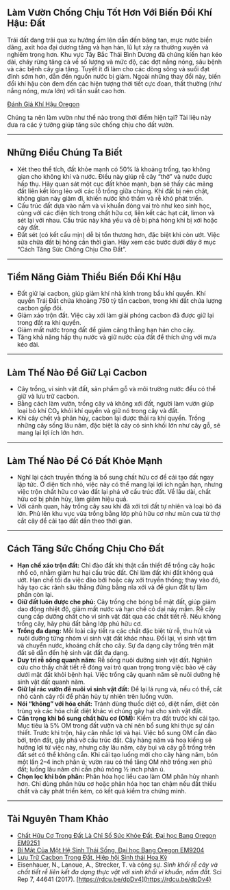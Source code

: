 ## Làm Vườn Chống Chịu Tốt Hơn Với Biến Đổi Khí Hậu: Đất

Trái đất đang trải qua xu hướng ấm lên dẫn đến băng tan, mực nước biển dâng, axit hóa đại dương tăng và hạn hán, lũ lụt xảy ra thường xuyên và nghiêm trọng hơn. Khu vực Tây Bắc Thái Bình Dương đã chứng kiến hạn kéo dài, cháy rừng tăng cả về số lượng và mức độ, các đợt nắng nóng, sâu bệnh và các bệnh cây gia tăng. Tuyết ít đi làm cho các dòng sông và suối đạt đỉnh sớm hơn, dẫn đến nguồn nước bị giảm. Ngoài những thay đổi này, biến đổi khí hậu còn đem đến các hiện tượng thời tiết cực đoan, thất thường (như nắng nóng, mưa lớn) với tần suất cao hơn.

[Đánh Giá Khí Hậu Oregon](https://blogs.oregonstate.edu/occri/oregon-climate-assessments/)

Chúng ta nên làm vườn như thế nào trong thời điểm hiện tại? Tài liệu này đưa ra các ý tưởng giúp tăng sức chống chịu cho đất vườn.

---

## Những Điều Chúng Ta Biết

- Xét theo thể tích, đất khỏe mạnh có 50% là khoảng trống, tạo không gian cho không khí và nước. Điều này giúp rễ cây “thở” và nước được hấp thụ. Hãy quan sát một cục đất khỏe mạnh, bạn sẽ thấy các mảng đất liên kết lỏng lẻo với các lỗ trống giữa chúng. Khi đất bị nén chặt, không gian này giảm đi, khiến nước khó thấm và rễ khó phát triển.
- Cấu trúc đất dựa vào nấm và vi khuẩn đóng vai trò như keo sinh học, cùng với các điện tích trong chất hữu cơ, liên kết các hạt cát, limon và sét lại với nhau. Cấu trúc này khá yếu và dễ bị phá hỏng khi bị xới hoặc cày đất.
- Đất sét (có kết cấu mịn) dễ bị tổn thương hơn, đặc biệt khi còn ướt. Việc sửa chữa đất bị hỏng cần thời gian. Hãy xem các bước dưới đây ở mục “Cách Tăng Sức Chống Chịu Cho Đất”.

---

## Tiềm Năng Giảm Thiểu Biến Đổi Khí Hậu

- Đất giữ lại cacbon, giúp giảm khí nhà kính trong bầu khí quyển. Khí quyển Trái Đất chứa khoảng 750 tỷ tấn cacbon, trong khi đất chứa lượng cacbon gấp đôi.
- Giảm xáo trộn đất. Việc cày xới làm giải phóng cacbon đã được giữ lại trong đất ra khí quyển.
- Giảm mất nước trong đất để giảm căng thẳng hạn hán cho cây.
- Tăng khả năng hấp thụ nước và giữ nước của đất để thích ứng với mưa kéo dài.

---

## Làm Thế Nào Để Giữ Lại Cacbon

- Cây trồng, vi sinh vật đất, sản phẩm gỗ và môi trường nước đều có thể giữ và lưu trữ cacbon.
- Bằng cách làm vườn, trồng cây và không xới đất, người làm vườn giúp loại bỏ khí CO₂ khỏi khí quyển và giữ nó trong cây và đất.
- Khi cây chết và phân hủy, cacbon lại được thải ra khí quyển. Trồng những cây sống lâu năm, đặc biệt là cây có sinh khối lớn như cây gỗ, sẽ mang lại lợi ích lớn hơn.

---

## Làm Thế Nào Để Có Đất Khỏe Mạnh

- Nghĩ lại cách truyền thống là bổ sung chất hữu cơ để cải tạo đất ngay lập tức. Ở diện tích nhỏ, việc này có thể mang lại lợi ích ngắn hạn, nhưng việc trộn chất hữu cơ vào đất lại phá vỡ cấu trúc đất. Về lâu dài, chất hữu cơ bị phân hủy, làm giảm hiệu quả.
- Với cảnh quan, hãy trồng cây sau khi đã xới tơi đất tự nhiên và loại bỏ đá lớn. Phủ lên khu vực vừa trồng bằng lớp phủ hữu cơ như mùn cưa từ thợ cắt cây để cải tạo đất dần theo thời gian.

---

## Cách Tăng Sức Chống Chịu Cho Đất

- **Hạn chế xáo trộn đất:** Chỉ đào đất khi thật cần thiết để trồng cây hoặc nhổ cỏ, nhằm giảm hư hại cấu trúc đất. Chỉ làm đất khi đất không quá ướt. Hạn chế tối đa việc đào bới hoặc cày xới truyền thống; thay vào đó, hãy tạo các rãnh sâu thẳng đứng bằng nĩa xới và để giun đất tự làm phần còn lại.
- **Giữ đất luôn được che phủ:** Cây trồng che bóng bề mặt đất, giúp giảm dao động nhiệt độ, giảm mất nước và hạn chế cỏ dại nảy mầm. Rễ cây cung cấp dưỡng chất cho vi sinh vật đất qua các chất tiết rễ. Nếu không trồng cây, hãy phủ đất bằng lớp phủ hữu cơ.
- **Trồng đa dạng:** Mỗi loài cây tiết ra các chất đặc biệt từ rễ, thu hút và nuôi dưỡng từng nhóm vi sinh vật đất khác nhau. Đổi lại, vi sinh vật tìm và chuyển nước, khoáng chất cho cây. Sự đa dạng cây trồng trên mặt đất sẽ dẫn đến hệ sinh vật đất đa dạng.
- **Duy trì rễ sống quanh năm:** Rễ sống nuôi dưỡng sinh vật đất. Nghiên cứu cho thấy chất tiết rễ đóng vai trò quan trọng trong việc bảo vệ cây dưới mặt đất khỏi bệnh hại. Việc trồng cây quanh năm sẽ nuôi dưỡng hệ sinh vật đất quanh năm.
- **Giữ lại rác vườn để nuôi vi sinh vật đất:** Để lại lá rụng và, nếu có thể, cắt nhỏ cành cây rồi để phân hủy tự nhiên trên luống vườn.
- **Nói “không” với hóa chất:** Tránh dùng thuốc diệt cỏ, diệt nấm, diệt côn trùng và các hóa chất diệt khác vì chúng gây hại cho sinh vật đất.
- **Cẩn trọng khi bổ sung chất hữu cơ (OM):** Kiểm tra đất trước khi cải tạo. Mục tiêu là 5% OM trong đất vườn và chỉ nên bổ sung khi thực sự cần thiết. Trước khi trộn, hãy cân nhắc lợi và hại. Việc bổ sung OM cần đào bới, trộn đất, gây phá vỡ cấu trúc đất. Cây hàng năm và hoa kiểng sẽ hưởng lợi từ việc này, nhưng cây lâu năm, cây bụi và cây gỗ trồng trên đất sét có thể không cần. Khi cải tạo luống mới cho cây hàng năm, bón một lần 2–4 inch phân ủ; vườn rau có thể tăng OM nhờ trồng xen phủ đất; luống lâu năm chỉ cần phủ mỏng ½ inch phân ủ.
- **Chọn lọc khi bón phân:** Phân hóa học liều cao làm OM phân hủy nhanh hơn. Chỉ dùng phân hữu cơ hoặc phân hóa học tan chậm nếu đất thiếu chất và cây phát triển kém, có kết quả kiểm tra chứng minh.

---

## Tài Nguyên Tham Khảo

- [Chất Hữu Cơ Trong Đất Là Chỉ Số Sức Khỏe Đất, Đại học Bang Oregon EM9251](https://extension.oregonstate.edu/sites/default/files/documents/em9251.pdf)
- [Bí Mật Của Một Hệ Sinh Thái Sống, Đại học Bang Oregon EM9204](https://extension.oregonstate.edu/sites/default/files/2023-10/em9304-update-100223.pdf)
- [Lưu Trữ Cacbon Trong Đất, Hiệp hội Sinh thái Hoa Kỳ](https://www.esa.org/esa/wp-content/uploads/2012/12/carbonsequestrationinsoils.pdf)
- Eisenhauer, N., Lanoue, A., Strecker, T. và cộng sự. *Sinh khối rễ cây và chất tiết rễ liên kết đa dạng thực vật với sinh khối vi khuẩn, nấm đất.* Sci Rep 7, 44641 (2017). [https://rdcu.be/dpDv4](https://rdcu.be/dpDv4)
